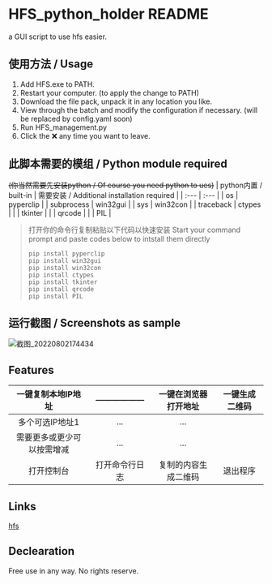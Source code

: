 # HFS_python_holder README
a GUI script to use hfs easier.

## 使用方法 / Usage
1. Add HFS.exe to PATH.
2. Restart your computer. (to apply the change to PATH)
3. Download the file pack, unpack it in any location you like.
4. View through the batch and modify the configuration if necessary. (will be replaced by config.yaml soon)
5. Run HFS_management.py
6. Click the ❌ any time you want to leave.

## 此脚本需要的模组 / Python module required
~~(你当然需要先安装python / Of course you need python to ues)~~
| python内置 / built-in | 需要安装 / Additional installation required |
| :--- | :--- |
| os | pyperclip |
| subprocess | win32gui |
| sys | win32con |
| traceback | ctypes |
|  | tkinter |
|  | qrcode |
|  | PIL |

> 打开你的命令行复制粘贴以下代码以快速安装 
> Start your command prompt and paste codes below to intstall them directly
> ```batch
> pip install pyperclip
> pip install win32gui
> pip install win32con
> pip install ctypes
> pip install tkinter
> pip install qrcode
> pip install PIL
> ```

## 运行截图 / Screenshots as sample
![截图_20220802174434](https://user-images.githubusercontent.com/53437291/182345015-8a69455e-fd51-47b8-bccc-e4ecdbbf03b9.png)

## Features
| 一键复制本地IP地址 | ——————  | 一键在浏览器打开地址 | 一键生成二维码 |
|  :----:  | :----:  | :----:  | :----:  |
| 多个可选IP地址1 | ... | ... |
| 需要更多或更少可以按需增减 | ... | ... |
| 打开控制台 | 打开命令行日志 | 复制的内容生成二维码 | 退出程序 |

## Links
[hfs](https://github.com/rejetto/hfs)

## Declearation
Free use in any way. No rights reserve.
